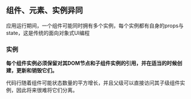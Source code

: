 ## 组件、元素、实例异同

应用运行期间，一个组件可能同时拥有多个实例，每个实例都有自身的props与state，这是传统的面向对象式UI编程

### 实例

**每个组件实例必须保留对其DOM节点和子组件实例的引用，并在适当的时候创建，更新和销毁它们。**

代码行随着组件可能状态数量的平方增长，并且父级可以直接访问其子级组件实例，因此将来很难将它们分离。
